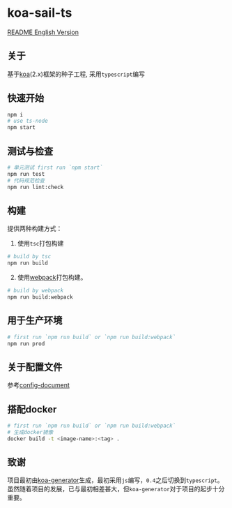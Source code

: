 # koa-sail-ts

[README English Version](README.en.md)

## 关于
基于[koa](https://github.com/koajs/koa)(2.x)框架的种子工程, 采用`typescript`编写

## 快速开始
```bash
npm i
# use ts-node
npm start
```

## 测试与检查
```bash
# 单元测试 first run `npm start`
npm run test
# 代码规范检查
npm run lint:check
```

## 构建

提供两种构建方式：

1. 使用`tsc`打包构建

```bash
# build by tsc
npm run build
```

2. 使用[webpack](https://webpack.github.io)打包构建。

```bash
# build by webpack
npm run build:webpack
```

## 用于生产环境
```bash
# first run `npm run build` or `npm run build:webpack`
npm run prod
```

## 关于配置文件
参考[config-document](docs/config-document.md)

## 搭配docker
```bash
# first run `npm run build` or `npm run build:webpack`
# 生成docker镜像
docker build -t <image-name>:<tag> .
```

## 致谢
项目最初由[koa-generator](https://github.com/17koa/koa-generator)生成，最初采用`js`编写，`0.4`之后切换到`typescript`。虽然随着项目的发展，已与最初相差甚大，但`koa-generator`对于项目的起步十分重要。
